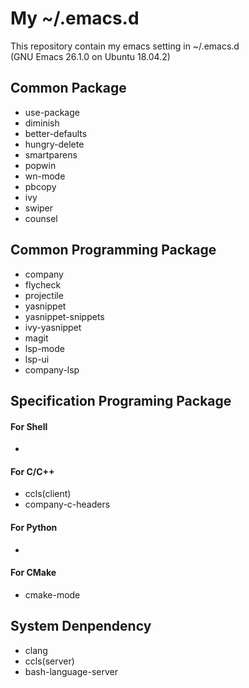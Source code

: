 My ~/.emacs.d
====
This repository contain my emacs setting in ~/.emacs.d
<br>(GNU Emacs 26.1.0 on Ubuntu 18.04.2)
## Common Package
- use-package
- diminish
- better-defaults
- hungry-delete
- smartparens
- popwin
- wn-mode
- pbcopy
- ivy
- swiper
- counsel
## Common Programming Package
- company
- flycheck
- projectile
- yasnippet
- yasnippet-snippets
- ivy-yasnippet
- magit
- lsp-mode
- lsp-ui
- company-lsp
## Specification Programing Package
#### For Shell
- 
#### For C/C++
- ccls(client)
- company-c-headers
#### For Python
- 
#### For CMake
- cmake-mode
## System Denpendency
- clang
- ccls(server)
- bash-language-server
